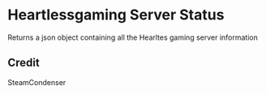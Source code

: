# Heartlessgaming Server Status
Returns a json object containing all the Hearltes gaming server information

## Credit

SteamCondenser